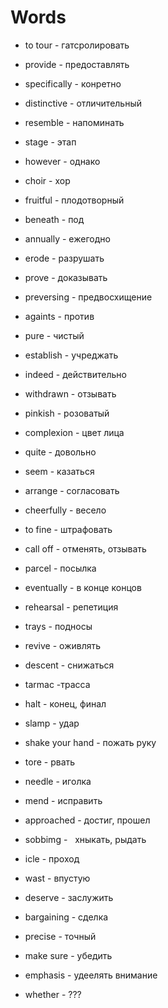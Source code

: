 # Words

- to tour - гатсролировать
- provide - предоставлять 
- specifically - конретно 

- distinctive - отличительный
- resemble - напоминать
- stage - этап

- however - однако
- choir - хор
- fruitful - плодотворный
- beneath - под
- annually - ежегодно
- erode - разрушать
- prove - доказывать
- preversing - предвосхищение
- againts - против
- pure - чистый 
- establish - учреджать 
- indeed - действительно

- withdrawn - отзывать
- pinkish - розоватый
- complexion - цвет лица
- quite - довольно 
- seem - казаться 
- arrange - согласовать 
- cheerfully - весело 
- to fine - штрафовать
- call off - отменять, отзывать 
- parcel - посылка
- eventually - в конце концов
- rehearsal - репетиция
- trays - подносы 
- revive - оживлять 
- descent - снижаться 
- tarmac -трасса 
- halt - конец, финал 
- slamp - удар
- shake your hand - пожать руку
- tore - рвать
- needle - иголка 
- mend - исправить 

- approached - достиг, прошел
- sobbimg -   хныкать, рыдать 
- icle - проход 
- wast - впустую 
- deserve - заслужить 
- bargaining - сделка
- precise - точный
- make sure - убедить
- emphasis - удеелять внимание
- whether - ???
